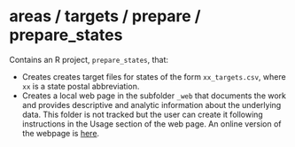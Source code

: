 # areas / targets / prepare / prepare_states

Contains an R project, `prepare_states`, that:

-   Creates creates target files for states of the form `xx_targets.csv`, where `xx` is a state postal abbreviation.
-   Creates a local web page in the subfolder `_web` that documents the work and provides descriptive and analytic information about the underlying data. This folder is not tracked but the user can create it following instructions in the Usage section of the web page. An online version of the webpage is [here](https://tmd-areas-prepare-state-targets.netlify.app/).
